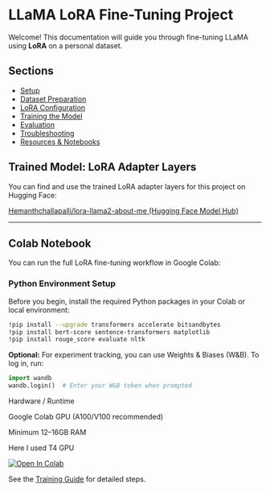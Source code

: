 # LLaMA LoRA Fine-Tuning Project

Welcome! This documentation will guide you through fine-tuning LLaMA using **LoRA** on a personal dataset.

## Sections
- [Setup](setup.md)
- [Dataset Preparation](dataset.md)
- [LoRA Configuration](lora_config.md)
- [Training the Model](training.md)
- [Evaluation](evaluation.md)
- [Troubleshooting](troubleshooting.md)
- [Resources & Notebooks](resources.md)





## Trained Model: LoRA Adapter Layers

You can find and use the trained LoRA adapter layers for this project on Hugging Face:

[Hemanthchallapalli/lora-llama2-about-me (Hugging Face Model Hub)](https://huggingface.co/Hemanthchallapalli/lora-llama2-about-me)

---

## Colab Notebook

You can run the full LoRA fine-tuning workflow in Google Colab:






### Python Environment Setup

Before you begin, install the required Python packages in your Colab or local environment:

```bash
!pip install --upgrade transformers accelerate bitsandbytes
!pip install bert-score sentence-transformers matplotlib
!pip install rouge_score evaluate nltk
```

**Optional:** For experiment tracking, you can use Weights & Biases (W&B). To log in, run:

```python
import wandb
wandb.login()  # Enter your W&B token when prompted
```






Hardware / Runtime

Google Colab GPU (A100/V100 recommended)

Minimum 12–16GB RAM 

Here I used T4 GPU 





[![Open In Colab](https://colab.research.google.com/assets/colab-badge.svg)](https://colab.research.google.com/githubChallapalliHemanthsaikumar/llama-lora-personal-finetune/blob/main/notebooks/LLaMA_LoRA_Personal_Finetune.ipynb)







See the [Training Guide](training.md) for detailed steps.

